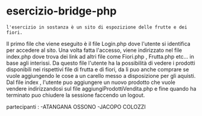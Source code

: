# esercizio-bridge-php
	l'esercizio in sostanza è un sito di espozizione delle frutte e dei fiori.
Il primo file che viene eseguito è il file Login.php dove l'utente si identifica per accedere al sito. Una volta fatta l'accesso, viene indirizzato nel file index.php dove trova dei link ad altri file come Fiori.php , Frutta.php etc... in base agli interissi. Da questo file l'utente ha la possibilità di vedere i prodotti disponibili nei rispettivi file di frutta e di fiori, da li puo anche comprare se vuole aggiungendo le cose a un carello messo a disposizione per gli aquisti. Dal file index , l'utente puo aggiungere un nuovo prodotto che vuole vendere indirizzandosi sul file aggiungiProdottiVendita.php e fine quando ha terminato puo chiudere la sessione faccendo un logout.


partecipanti : 
-ATANGANA OSSONO
-JACOPO COLOZZI

